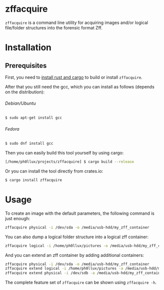 # zffacquire

```zffacquire``` is a command line utility for acquiring images and/or logical file/folder structures into the forensic format Zff.

# Installation

## Prerequisites
First, you need to [install rust and cargo](https://rustup.rs/) to build or install ```zffacquire```.

After that you still need the gcc, which you can install as follows (depends on the distribution):
###### Debian/Ubuntu
```bash
$ sudo apt-get install gcc
```
###### Fedora
```bash
$ sudo dnf install gcc
```

Then you can easily build this tool yourself by using cargo:
```bash
[/home/ph0llux/projects/zffacquire] $ cargo build --release
```
Or you can install the tool directly from crates.io:
```bash
$ cargo install zffacquire
```

# Usage

To create an image with the default parameters, the following command is just enough:
```bash
zffacquire physical -i /dev/sda -o /media/usb-hdd/my_zff_container
```

You can also dump a logical folder structure into a logical zff container:
```bash
zffacquire logical -i /home/ph0llux/pictures -o /media/usb-hdd/my_zff_container
```

And you can extend an zff container by adding additional containers:
```bash
zffacquire physical -i /dev/sda -o /media/usb-hdd/my_zff_container
zffacquire extend logical -i /home/ph0llux/pictures -a /media/usb-hdd/my_zff_container.z01
zffacquire extend physical -i /dev/sdb -a /media/usb-hdd/my_zff_container.z01
```

The complete feature set of ```zffacquire``` can be shown using ```zffacquire -h```.
